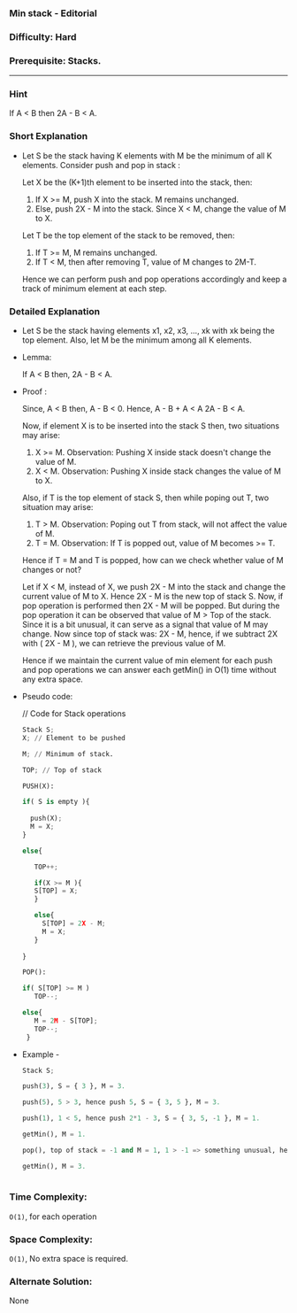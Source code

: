 ### Min stack - Editorial

### Difficulty:  Hard

### Prerequisite: Stacks.
---
### Hint

If A < B then 2A - B < A. 

### Short Explanation

* Let S be the stack having K elements with M be the minimum of all K elements. Consider push and pop in stack :
 
  Let X be the (K+1)th element to be inserted into the stack, then:

  1. If X >= M, push X into the stack. M remains unchanged.
  2. Else, push 2X - M into the stack. Since X < M, change the value of M to X.

  Let T be the top element of the stack to be removed, then:
  1. If T >= M, M remains unchanged.
  2. If T < M, then after removing T, value of M changes to 2M-T.

  Hence we can perform push and pop operations accordingly and keep a track of minimum element at each step. 

### Detailed Explanation

* Let S be the stack having elements x1, x2, x3, ..., xk with xk being the top element. Also, let M be the minimum among all K elements.
  
* Lemma:
  
  If A < B then, 2A - B < A.

* Proof :
  
  Since,
  A < B then, A - B < 0.
  Hence,
  A - B + A < A
  2A - B < A. 
  
  Now, if element X is to be inserted into the stack S then, two situations may arise:
  1. X >= M.
     Observation:
     Pushing X inside stack doesn't change the value of M.
  2. X < M.
     Observation:
     Pushing X inside stack changes the value of M to X.
  
  Also, if T is the top element of stack S, then while poping out T, two situation may arise:
  1. T > M.
     Observation:
     Poping out T from stack, will not affect the value of M.
  2. T = M.
     Observation:
     If T is popped out, value of M becomes >= T.

  Hence if T = M and T is popped, how can we check whether value of M changes or not?

  Let if X < M, instead of X, we push 2X - M into the stack and change the current value of M to X. Hence 2X - M is the new top of stack S. Now, if pop operation is performed then 2X - M will be popped. But during the pop operation it can be observed that value of M > Top of the stack. Since it is a bit unusual, it can serve as a signal that value of M may change.
  Now since top of stack was: 2X - M, hence,
  if we subtract 2X with ( 2X - M ),  we can retrieve the previous value of M.
  
  Hence if we maintain the current value of min element for each push and pop operations we can answer each getMin() in O(1) time without any extra space.
  
* Pseudo code:
  
  // Code for Stack operations
  ```python
  Stack S;
  X; // Element to be pushed
  
  M; // Minimum of stack.
  
  TOP; // Top of stack

  PUSH(X):

  if( S is empty ){
    
    push(X);
    M = X;
  }

  else{

     TOP++;

     if(X >= M ){
     S[TOP] = X;
     }

     else{
       S[TOP] = 2X - M;
       M = X;
     }
       
  }

  POP():
  
  if( S[TOP] >= M )
     TOP--;
  
  else{
     M = 2M - S[TOP];
     TOP--;
   }
   ```
* Example -
  ```python
  Stack S;

  push(3), S = { 3 }, M = 3.
  
  push(5), 5 > 3, hence push 5, S = { 3, 5 }, M = 3.
  
  push(1), 1 < 5, hence push 2*1 - 3, S = { 3, 5, -1 }, M = 1.
  
  getMin(), M = 1.
  
  pop(), top of stack = -1 and M = 1, 1 > -1 => something unusual, hence pop -1, S = { 3, 5 }, M = 2*1 - (-1) => M = 3.
  
  getMin(), M = 3.
 
  ```
  

### Time Complexity:

`O(1)`, for each operation

### Space Complexity:

`O(1)`, No extra space is required.

### Alternate Solution:

None
